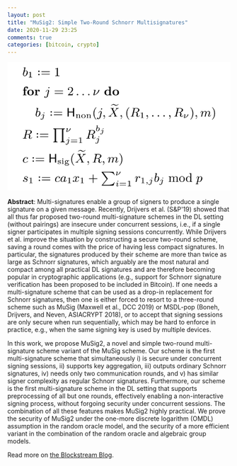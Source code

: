 ```yaml
---
layout: post
title: "MuSig2: Simple Two-Round Schnorr Multisignatures"
date: 2020-11-29 23:25
comments: true
categories: [bitcoin, crypto]
---
```


<img src="/images/2020-musig2.png" width="560">

**Abstract**: Multi-signatures enable a group of signers to produce a single signature on a given message. Recently, Drijvers et al. (S&P'19) showed that all thus far proposed two-round multi-signature schemes in the DL setting (without pairings) are insecure under concurrent sessions, i.e., if a single signer participates in multiple signing sessions concurrently. While Drijvers et al. improve the situation by constructing a secure two-round scheme, saving a round comes with the price of having less compact signatures. In particular, the signatures produced by their scheme are more than twice as large as Schnorr signatures, which arguably are the most natural and compact among all practical DL signatures and are therefore becoming popular in cryptographic applications (e.g., support for Schnorr signature verification has been proposed to be included in Bitcoin). If one needs a multi-signature scheme that can be used as a drop-in replacement for Schnorr signatures, then one is either forced to resort to a three-round scheme such as MuSig (Maxwell et al., DCC 2019) or MSDL-pop (Boneh, Drijvers, and Neven, ASIACRYPT 2018), or to accept that signing sessions are only secure when run sequentially, which may be hard to enforce in practice, e.g., when the same signing key is used by multiple devices.

In this work, we propose MuSig2, a novel and simple two-round multi-signature scheme variant of the MuSig scheme. Our scheme is the first multi-signature scheme that simultaneously i) is secure under concurrent signing sessions, ii) supports key aggregation, iii) outputs ordinary Schnorr signatures, iv) needs only two communication rounds, and v) has similar signer complexity as regular Schnorr signatures. Furthermore, our scheme is the first multi-signature scheme in the DL setting that supports preprocessing of all but one rounds, effectively enabling a non-interactive signing process, without forgoing security under concurrent sessions. The combination of all these features makes MuSig2 highly practical. We prove the security of MuSig2 under the one-more discrete logarithm (OMDL) assumption in the random oracle model, and the security of a more efficient variant in the combination of the random oracle and algebraic group models.

Read more on [the Blockstream Blog](https://medium.com/blockstream/musig2-simple-two-round-schnorr-multisignatures-bf9582e99295).


